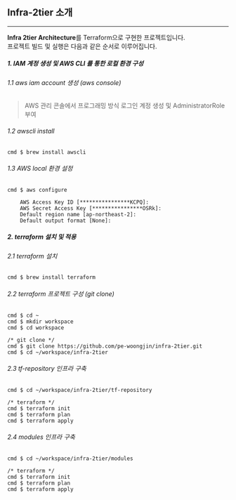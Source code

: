 ## Infra-2tier 소개
---
**Infra 2tier Architecture**를 Terraform으로 구현한 프로젝트입니다.    
프로젝트 빌드 및 실행은 다음과 같은 순서로 이루어집니다.  
>
##### 1. IAM 계정 생성 및 AWS CLI 를 통한 로컬 환경 구성
###### 1.1 aws iam account 생성 (aws console)
>AWS 관리 콘솔에서 프로그래밍 방식 로그인 계정 생성 및 AdministratorRole 부여  
>
###### 1.2 awscli install  
```console
cmd $ brew install awscli
```  
###### 1.3 AWS local 환경 설정 
```console
cmd $ aws configure

    AWS Access Key ID [****************KCPQ]: 
    AWS Secret Access Key [****************OSRk]: 
    Default region name [ap-northeast-2]: 
    Default output format [None]: 
```
>
>
##### 2. terraform 설치 및 적용 
###### 2.1 terraform 설치
```console
cmd $ brew install terraform
```
>
###### 2.2 terraform 프로젝트 구성 (git clone)
```console
cmd $ cd ~
cmd $ mkdir workspace
cmd $ cd workspace

/* git clone */
cmd $ git clone https://github.com/pe-woongjin/infra-2tier.git
cmd $ cd ~/workspace/infra-2tier
```
>
###### 2.3 tf-repository 인프라 구축
```console
cmd $ cd ~/workspace/infra-2tier/tf-repository

/* terraform */
cmd $ terraform init
cmd $ terraform plan
cmd $ terraform apply
```
>
###### 2.4 modules 인프라 구축
```console
cmd $ cd ~/workspace/infra-2tier/modules

/* terraform */
cmd $ terraform init
cmd $ terraform plan
cmd $ terraform apply
```
>